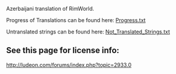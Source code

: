 Azerbaijani translation of RimWorld.

Progress of Translations can be found here: [Progress.txt](https://github.com/Ludeon/RimWorld-Azerbaijani/blob/master/progress.txt)

Untranslated strings can be found here: [Not_Translated_Strings.txt](https://github.com/Ludeon/RimWorld-Azerbaijani/blob/master/Not_Translated_Strings.txt)

## See this page for license info:
http://ludeon.com/forums/index.php?topic=2933.0
